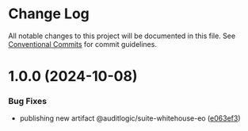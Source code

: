 # Change Log

All notable changes to this project will be documented in this file.
See [Conventional Commits](https://conventionalcommits.org) for commit guidelines.

# 1.0.0 (2024-10-08)


### Bug Fixes

* publishing new artifact @auditlogic/suite-whitehouse-eo ([e063ef3](https://github.com/auditlogic/suite/commit/e063ef301bd7143be2b53f9ed4cf4dad4f2ac493))
